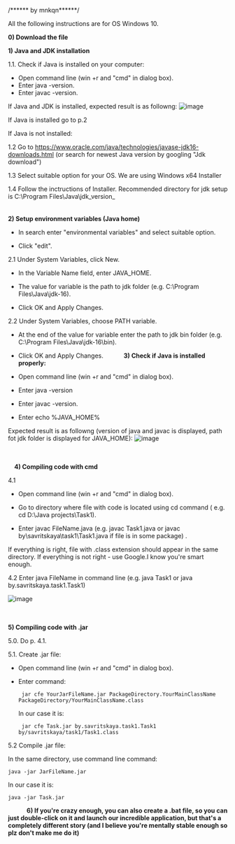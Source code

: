 /****** by mnkqn******/

All the following instructions are for OS Windows 10.

**0) Download the file**


**1) Java and JDK installation**
   
1.1. Check if Java is installed on your computer:
    
- Open command line (win +r and "cmd" in dialog box).
- Enter java -version.
- Enter javac -version.  
   
If Java and JDK is installed, expected result is as followng: ![image](https://user-images.githubusercontent.com/55387479/119819735-5eb53480-bef9-11eb-8836-d49fe68c1ca2.png)
    
If Java is installed go to p.2
  
If Java is not installed:
    
1.2 Go to https://www.oracle.com/java/technologies/javase-jdk16-downloads.html (or search for newest Java version by googling "Jdk download")
    
1.3 Select suitable option for your OS. We are using Windows x64 Installer    
    
1.4 Follow the inctructions of Installer. Recommended directory for jdk setup is C:\Program Files\Java\jdk_version_
⠀    
⠀    
 ⠀   
**2) Setup environment variables (Java home)**

   - In search enter "environmental variables" and select suitable option.
    
   - Click "edit".
    
   2.1 Under System Variables, click New.
    
   - In the Variable Name field, enter JAVA_HOME.
   
   - The value for variable is the path to jdk folder (e.g. C:\Program Files\Java\jdk-16).
   
   - Click OK and Apply Changes.
   
   2.2 Under System Variables, choose PATH variable.
   
   - At the end of the value for variable enter the path to jdk bin folder (e.g. C:\Program Files\Java\jdk-16\bin).
   
   - Click OK and Apply Changes.
⠀
⠀
⠀
**3) Check if Java is installed properly:**
   
   - Open command line (win +r and "cmd" in dialog box).
   
   - Enter java -version 
   
   - Enter javac -version.
   
   - Enter echo %JAVA_HOME%
  
  Expected result is as followng (version of java and javac is displayed, path fot jdk folder is displayed for JAVA_HOME):
    ![image](https://user-images.githubusercontent.com/55387479/119828185-9aa0c780-bf02-11eb-8870-a9c0d205ca28.png)

 ⠀  
 ⠀  
   ⠀
**4) Compiling code with cmd**
   
  4.1 
  - Open command line (win +r and "cmd" in dialog box).
  
  - Go to directory where file with code is located using cd command ( e.g. cd D:\Java projects\Task1).
  
  - Enter javac FileName.java (e.g. javac Task1.java or javac by\savritskaya\task1\Task1.java if file is in some package) .
 
 If everything is right, file with .class extension should appear in the same directory.
 If everything is not right - use Google.I know you're smart enough.
 
 4.2 
 Enter java FileName in command line (e.g. java Task1 or java by.savritskaya.task1.Task1)
   
  ![image](https://user-images.githubusercontent.com/55387479/119829181-a5a82780-bf03-11eb-88ef-fd778b2648a1.png)

⠀
⠀    
  ⠀  
**5) Compiling code with .jar**
  
  5.0. Do p. 4.1.
  
  5.1. Create .jar file:
 
 - Open command line (win +r and "cmd" in dialog box).
  
 - Enter command:     
   
        jar cfe YourJarFileName.jar PackageDirectory.YourMainClassName PackageDirectory/YourMainClassName.class
        
    In our case it is:
    
        jar cfe Task.jar by.savritskaya.task1.Task1 by/savritskaya/task1/Task1.class
    
  5.2 Compile .jar file:
  
   In the same directory, use command line command:
   
    java -jar JarFileName.jar
 
   
  In our case it is:
            
    java -jar Task.jar
   ⠀ 
    ⠀
    ⠀
  **6) If you're crazy enough, you can also create a .bat file, so you can just double-click on it and launch our incredible application, but that's a completely different story (and I believe you're mentally stable enough so plz don't make me do it)**   
